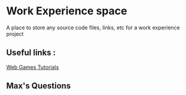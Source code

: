 # Work Experience space

A place to store any source code files, links, etc for a work experience project

## Useful links :

[Web Games Tutorials](http://spyrestudios.com/30-tutorials-for-html5-browser-games/])

## Max's Questions
